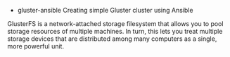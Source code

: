 * gluster-ansible
Creating simple Gluster cluster using Ansible

GlusterFS is a network-attached storage filesystem that allows you to pool storage resources of multiple machines. In turn, this lets you treat multiple storage devices that are distributed among many computers as a single, more powerful unit.
